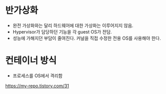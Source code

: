 
# 반가상화 
-  완전 가상화와는 달리 하드웨어에 대한 가상화는 이루어지지 않음. 
- Hypervisor가 담당하던 기능을 각 guest OS가 전담. 
- 성능에 가해지던 부담이 줄여진다. 커널을 직접 수정한 전용 OS를 사용해야 한다. 

# 컨테이너 방식 
- 프로세스를 OS에서 격리함 

https://my-repo.tistory.com/31

